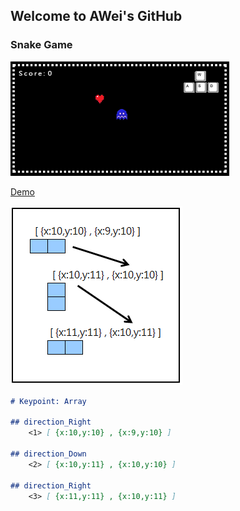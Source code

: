 ## Welcome to AWei's GitHub




### Snake Game
![Markdown1](images/samplepic.png)

[Demo](https://spiraleyeld.github.io/Snake_Game/demo.html)

![Markdown2](images/cor.png)

```markdown
# Keypoint: Array

## direction_Right
    <1> [ {x:10,y:10} , {x:9,y:10} ]
    
## direction_Down
    <2> [ {x:10,y:11} , {x:10,y:10} ]
    
## direction_Right
    <3> [ {x:11,y:11} , {x:10,y:11} ]
    

```



